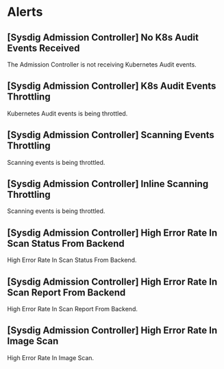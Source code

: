 # Alerts
## [Sysdig Admission Controller] No K8s Audit Events Received
The Admission Controller is not receiving Kubernetes Audit events.

## [Sysdig Admission Controller] K8s Audit Events Throttling
Kubernetes Audit events is being throttled.

## [Sysdig Admission Controller] Scanning Events Throttling
Scanning events is being throttled.

## [Sysdig Admission Controller] Inline Scanning Throttling
Scanning events is being throttled.

## [Sysdig Admission Controller] High Error Rate In Scan Status From Backend
High Error Rate In Scan Status From Backend.

## [Sysdig Admission Controller] High Error Rate In Scan Report From Backend
High Error Rate In Scan Report From Backend.

## [Sysdig Admission Controller] High Error Rate In Image Scan
High Error Rate In Image Scan.
